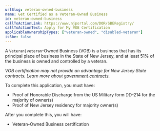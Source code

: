 ```yaml
---
urlSlug: veteran-owned-business
name: Get Certified as a Veteran-Owned Business
id: veteran-owned-business
callToActionLink: https://www.njportal.com/DOR/SBERegistry/
callToActionText: Apply for My VOB Certification
applicableOwnershipTypes: ["veteran-owned", "disabled-veteran"]
isSbe: false
---
```


A `Veteran|veteran`-Owned Business (VOB) is a business that has its principal place of business in the State of New Jersey, and at least 51% of the business is owned and controlled by a veteran.

_VOB certification may not provide an advantage for New Jersey State contracts. Learn more about [government contracts](https://business.nj.gov/pages/contract-with-new-jersey)._

To complete this application, you must have:

- Proof of Honorable Discharge from the US Military form DD-214 for the majority of owner(s)
- Proof of New Jersey residency for majority owner(s)

After you complete this, you will have:

- Veteran-Owned Business certification
